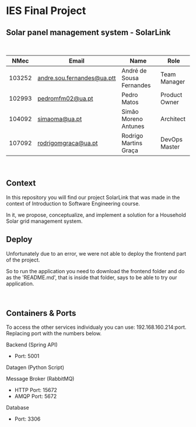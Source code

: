 # **IES Final Project**

## **Solar panel management system - SolarLink**

<br>

| NMec   | Email                      | Name                     | Role          |
| ------ | -------------------------- | ------------------------ | ------------- |
| 103252 | andre.sou.fernandes@ua.ptt | André de Sousa Fernandes | Team Manager  |
| 102993 | pedromfm02@ua.pt           | Pedro Matos              | Product Owner |
| 104092 | simaoma@ua.pt              | Simão Moreno Antunes     | Architect     |
| 107092 | rodrigomgraca@ua.pt        | Rodrigo Martins Graça    | DevOps Master |

<br>

## **Context**

In this repository you will find our project SolarLink that was made in the context of Introduction to Software Engineering course.

In it, we propose, conceptualize, and implement a solution for a Household Solar grid management system.


## **Deploy**
Unfortunately due to an error, we were not able to deploy the frontend part of the project.

So to run the application you need to download the frontend folder and do as the 'README.md', that is inside that folder, says to be able to try our application. 

<br>

## **Containers & Ports**
To access the other services individualy you can use: 192.168.160.214:port.
Replacing port with the numbers below.


Backend (Spring API)
- Port: 5001

Datagen (Python Script)

Message Broker (RabbitMQ)
- HTTP Port: 15672
- AMQP Port: 5672

Database
- Port: 3306

